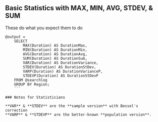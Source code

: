 ## Basic Statistics with MAX, MIN, AVG, STDEV, & SUM

These do what you expect them to do

```
@output =
    SELECT
        MAX(Duration) AS DurationMax,
        MIN(Duration) AS DurationMin,
        AVG(Duration) AS DurationAvg,
        SUM(Duration) AS DurationSum,
        VAR(Duration) AS DurationVariance,
        STDEV(Duration) AS DurationStDev,
        VARP(Duration) AS DurationVarianceP,
        STDEVP(Duration) AS DurationStDevP
    FROM @searchlog
    GROUP BY Region;
    ```

### Notes for Statisticians

**VAR** & **STDEV** are the **sample version** with Bessel's correction
**VARP** & **STDEVP** are the better-known **population version**.
